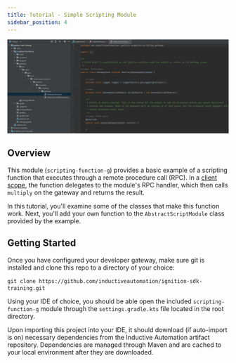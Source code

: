 ```yaml
---
title: Tutorial - Simple Scripting Module
sidebar_position: 4
---
```

![Scripting-function-g example project opened in IntelliJ](2023-03-20_15-01-03.png)
## Overview
This module (`scripting-function-g`) provides a basic example of a scripting function that executes through a remote procedure call (RPC).
In a [client scope](/docs/programming-for-the-client/programming-for-the-client.md), the function delegates to the module's RPC handler, which then calls `multiply` on the gateway and returns the result.

In this tutorial, you'll examine some of the classes that make this function work. Next, you'll add your own function to the `AbstractScriptModule` class provided by the example.

## Getting Started
Once you have configured your developer gateway, make sure git is installed and clone this repo to a directory of your choice: 
```
git clone https://github.com/inductiveautomation/ignition-sdk-training.git
```

Using your IDE of choice, you should be able open the included `scripting-function-g` module through the `settings.gradle.kts` file located in the root directory. 

Upon importing this project into your IDE, it should download (if auto-import is on) necessary dependencies from the Inductive Automation artifact repository. Dependencies are managed through Maven and are cached to your local environment after they are downloaded.
